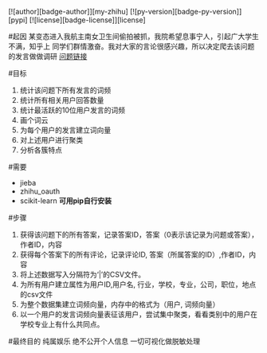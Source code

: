 [![author][badge-author]][my-zhihu] [![py-version][badge-py-version]][pypi] [![license][badge-license]][license]

#起因
某变态进入我航主南女卫生间偷拍被抓，我院希望息事宁人，引起广大学生不满，知乎上
同学们群情激奋。我对大家的言论很感兴趣，所以决定爬去该问题的发言做做调研
[问题链接](https://www.zhihu.com/question/46977820)

#目标
1. 统计该问题下所有发言的词频
2. 统计所有相关用户回答数量
3. 统计最活跃的10位用户发言的词频
4. 画个词云
5. 为每个用户的发言建立词向量
6. 对上述用户进行聚类
7. 分析各簇特点

#需要
- jieba
- zhihu_oauth
- scikit-learn
**可用pip自行安装**

#步骤
1. 获得该问题下的所有答案，记录答案ID，答案（0表示该记录为问题或答案），作者ID，内容
2. 获得每个答案下的所有评论，记录评论ID, 答案（所属答案的ID）,作者ID，内容
3. 将上述数据写入分隔符为‘|’的CSV文件。
4. 为所有用户建立属性为用户ID,用户名, 行业，学校，专业，公司，职位，地点的csv文件
5. 为整个数据集建立词频向量，内存中的格式为（用户, 词频向量）
6. 以一个用户的发言词频向量表征该用户，尝试集中聚类，看看类别中的用户在学校专业上有什么共同点。

#最终目的
纯属娱乐
绝不公开个人信息
一切可视化做脱敏处理
